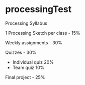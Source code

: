 # processingTest
Processing Syllabus 

1 Processing Sketch per class - 15% 

Weekly assignments - 30% 

Quizzes - 30% 
- Individual quiz 20%
- Team quiz 10%

Final project - 25% 


